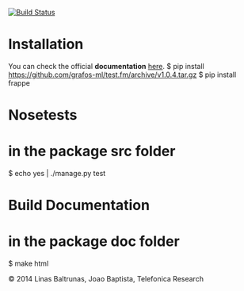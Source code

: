 [![Build Status](https://travis-ci.org/grafos-ml/frappe.svg?branch=master)](https://travis-ci.org/grafos-ml/frappe)

Installation
============
You can check the official **documentation** [here](http://grafos-ml.github.io/frappe/).
$ pip install https://github.com/grafos-ml/test.fm/archive/v1.0.4.tar.gz
$ pip install frappe

Nosetests
=========
# in the package src folder
$ echo yes | ./manage.py test

Build Documentation
===================
# in the package doc folder
$ make html


© 2014 Linas Baltrunas, Joao Baptista, Telefonica Research
